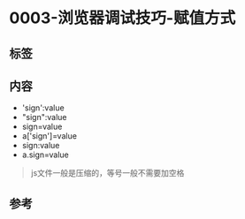 # 0003-浏览器调试技巧-赋值方式

## 标签

## 内容

- 'sign':value
- "sign":value
- sign=value
- a['sign']=value
- sign:value
- a.sign=value

> js文件一般是压缩的，等号一般不需要加空格

## 参考
